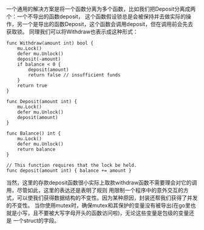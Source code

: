 一个通用的解决方案是将一个函数分离为多个函数，比如我们把Deposit分离成两个：一个不导出的函数deposit，
这个函数假设锁总是会被保持并去做实际的操作，另一个是导出的函数Deposit，这个函数会调用deposit，但在调用前会先去获取锁。
同理我们可以将Withdraw也表示成这种形式：

```
func Withdraw(amount int) bool {
    mu.Lock()
    defer mu.Unlock()
    deposit(-amount)
    if balance < 0 {
        deposit(amount)
        return false // insufficient funds
    }
    return true
}

func Deposit(amount int) {
    mu.Lock()
    defer mu.Unlock()
    deposit(amount)
}

func Balance() int {
    mu.Lock()
    defer mu.Unlock()
    return balance
}

// This function requires that the lock be held.
func deposit(amount int) { balance += amount }

```

当然，这里的存款deposit函数很小实际上取款withdraw函数不需要理会对它的调用，尽管如此，这里的表达还是表明了规则
用限制一个程序中的意外交互的方式，可以使我们获得数据结构的不变性。因为某种原因，封装还帮我们获得了并发的不变性。
当你使用mutex时，确保mutex和其保护的变量没有被导出(在go里也就是小写，且不要被大写字母开头的函数访问啦)，无论这些变量是包级的变量还是
一个struct的字段。

